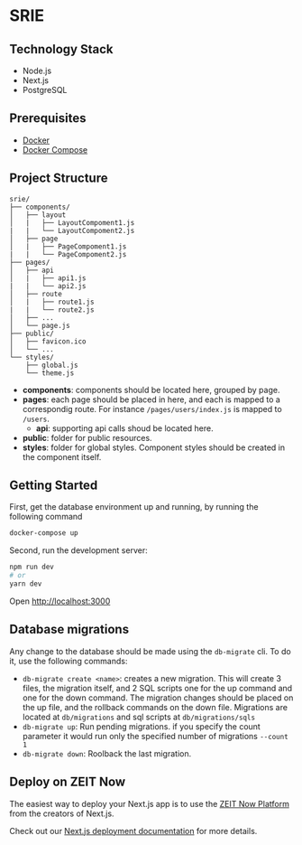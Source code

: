 # SRIE

## Technology Stack

- Node.js
- Next.js
- PostgreSQL

## Prerequisites

- [Docker](https://docs.docker.com/install/)
- [Docker Compose](https://docs.docker.com/compose/install/)

## Project Structure

```
srie/
├── components/
│   ├── layout
│   |   ├── LayoutCompoment1.js
|   |   └── LayoutCompoment2.js
│   ├── page
│   |   ├── PageCompoment1.js
|   |   └── PageCompoment2.js
├── pages/
│   ├── api
│   |   ├── api1.js
|   |   └── api2.js
│   ├── route
│   |   ├── route1.js
|   |   └── route2.js
│   ├── ...
│   └── page.js
├── public/
│   ├── favicon.ico
│   └── ...
└── styles/
    ├── global.js
    └── theme.js
```

- **components**: components should be located here, grouped by page.
- **pages**: each page should be placed in here, and each is mapped to a correspondig route. For instance `/pages/users/index.js` is mapped to `/users`.
  - **api**: supporting api calls shoud be located here.
- **public**: folder for public resources.
- **styles**: folder for global styles. Component styles should be created in the component itself.

## Getting Started

First, get the database environment up and running, by running the following command

```bash
docker-compose up
```

Second, run the development server:

```bash
npm run dev
# or
yarn dev
```

Open [http://localhost:3000](http://localhost:3000)

## Database migrations

Any change to the database should be made using the `db-migrate` cli. To do it, use the following commands:

- `db-migrate create <name>`: creates a new migration. This will create 3 files, the migration itself, and 2 SQL scripts one for the up command and one for the down command. The migration changes should be placed on the up file, and the rollback commands on the down file. Migrations are located at `db/migrations` and sql scripts at `db/migrations/sqls`
- `db-migrate up`: Run pending migrations. if you specify the count parameter it would run only the specified number of migrations `--count 1`
- `db-migrate down`: Roolback the last migration.

## Deploy on ZEIT Now

The easiest way to deploy your Next.js app is to use the [ZEIT Now Platform](https://zeit.co/import?utm_medium=default-template&filter=next.js&utm_source=create-next-app&utm_campaign=create-next-app-readme) from the creators of Next.js.

Check out our [Next.js deployment documentation](https://nextjs.org/docs/deployment) for more details.
